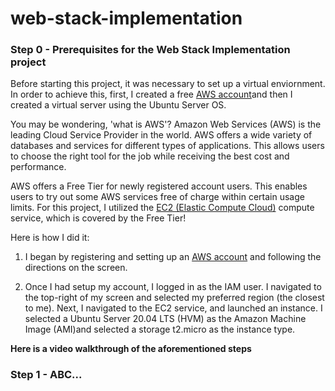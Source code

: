 # web-stack-implementation
### **Step 0 - Prerequisites for the Web Stack Implementation project**

Before starting this project, it was necessary to set up a virtual enviornment. In order to achieve this, first, I created a free [AWS account](https://aws.amazon.com/)and then I created a virtual server using the Ubuntu Server OS.

You may be wondering, 'what is AWS'? Amazon Web Services (AWS) is the leading Cloud Service Provider in the world. AWS offers a wide variety of databases and services for different types of applications. This allows users to choose the right tool for the job while receiving the best cost and performance. 

AWS offers a Free Tier for newly registered account users. This enables users to try out some AWS services free of charge within certain usage limits. For this project, I utilized the [EC2 (Elastic Compute Cloud)](https://aws.amazon.com/ec2/features/) compute service, which is covered by the Free Tier!

Here is how I did it:

1. I began by registering and setting up an [AWS account](https://portal.aws.amazon.com/billing/signup#/start) and following the directions on the screen.

2. Once I had setup my account, I logged in as the IAM user. I navigated to the top-right of my screen and selected my preferred region (the closest to me). Next, I navigated to the EC2 service, and launched an instance. I selected a Ubuntu Server 20.04 LTS (HVM) as the Amazon Machine Image (AMI)and selected a storage t2.micro as the instance type.

**Here is a video walkthrough of the aforementioned steps** 
[](./images/testvideo.mov)



### **Step 1 - ABC...**